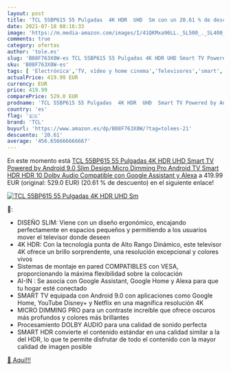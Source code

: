 ```yaml
---
layout: post
title: 'TCL 55BP615 55 Pulgadas  4K HDR  UHD  Sm con un 20.61 % de descuento'
date: 2021-07-18 08:16:33
image: 'https://m.media-amazon.com/images/I/41QKMxa96LL._SL500_._SL400_.jpg'
comments: true
category: ofertas
author: 'tole.es'
slug: 'B08F763X8W-es TCL 55BP615 55 Pulgadas 4K HDR UHD Smart TV Powered by...'
sku: 'B08F763X8W-es'
tags: [ 'Electrónica','TV, vídeo y home cinema','Televisores','smart','tcl','tv', ]
actualPrice: 419.99 EUR
currency: EUR
price: 419.99
comparePrice: 529.0 EUR
prodname: 'TCL 55BP615 55 Pulgadas  4K HDR  UHD  Smart TV Powered by Android 9.0  Slim Design  Micro Dimming Pro  Android TV Smart HDR  HDR 10  Dolby Audio  Compatible con Google Assistant y Alexa'
country: 'es'
flag: '🇪🇸'
brand: 'TCL'
buyurl: 'https://www.amazon.es/dp/B08F763X8W/?tag=tolees-21'
descuento: '20.61'
average: '456.656666666667'
---
```


En este momento está [TCL 55BP615 55 Pulgadas  4K HDR  UHD  Smart TV Powered by Android 9.0  Slim Design  Micro Dimming Pro  Android TV Smart HDR  HDR 10  Dolby Audio  Compatible con Google Assistant y Alexa](https://www.amazon.es/dp/B08F763X8W/?tag=tolees-21) a 419.99 EUR (original: 529.0 EUR) (20.61 %  de descuento) en el siguiente enlace!

[![TCL 55BP615 55 Pulgadas  4K HDR  UHD  Sm](https://m.media-amazon.com/images/I/41QKMxa96LL._SL500_._SL400_.jpg)](https://www.amazon.es/dp/B08F763X8W/?tag=tolees-21)

🔎:

- DISEÑO SLIM: Viene con un diseño ergonómico, encajando perfectamente en espacios pequeños y permitiendo a los usuarios mover el televisor donde deseen
- 4K HDR: Con la tecnología punta de Alto Rango Dinámico, este televisor 4K ofrece un brillo sorprendente, una resolución excepcional y colores vivos
- Sistemas de montaje en pared COMPATIBLES con VESA, proporcionando la máxima flexibilidad sobre la colocación
- AI-IN : Se asocia con Google Assistant, Google Home y Alexa para que tu hogar esté conectado
- SMART TV equipada con Android 9.0 con aplicaciones como Google Home, YouTube Disney+ y Netflix en una magnífica resolución 4K
- MICRO DIMMING PRO para un contraste increíble que ofrece oscuros más profundos y colores más brillantes
- Procesamiento DOLBY AUDIO para una calidad de sonido perfecta
- SMART HDR convierte el contenido estándar en una calidad similar a la del HDR, lo que te permite disfrutar de todo el contenido con la mayor calidad de imagen posible

[🛒 Aquí!!!](https://www.amazon.es/dp/B08F763X8W/?tag=tolees-21)
